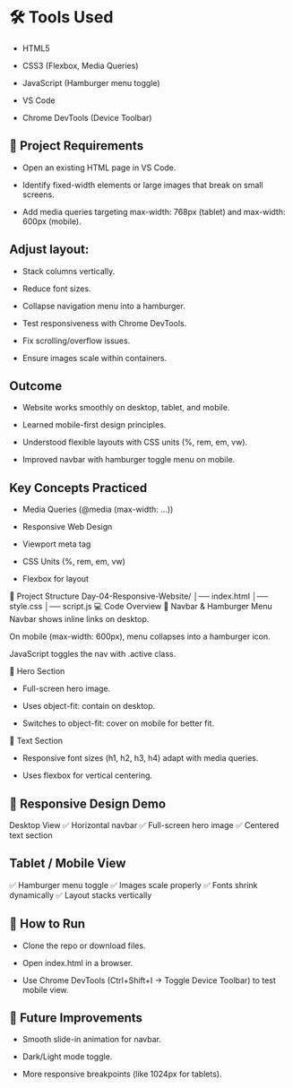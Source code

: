 # 🛠 Tools Used
- HTML5

- CSS3 (Flexbox, Media Queries)

- JavaScript (Hamburger menu toggle)

- VS Code

- Chrome DevTools (Device Toolbar)

##  📌 Project Requirements
- Open an existing HTML page in VS Code.

- Identify fixed-width elements or large images that break on small screens.

- Add media queries targeting max-width: 768px (tablet) and max-width: 600px (mobile).

## Adjust layout:

- Stack columns vertically.

- Reduce font sizes.

- Collapse navigation menu into a hamburger.

- Test responsiveness with Chrome DevTools.

- Fix scrolling/overflow issues.

- Ensure images scale within containers.

## Outcome
- Website works smoothly on desktop, tablet, and mobile.

- Learned mobile-first design principles.

- Understood flexible layouts with CSS units (%, rem, em, vw).

- Improved navbar with hamburger toggle menu on mobile.

##  Key Concepts Practiced
- Media Queries (@media (max-width: ...))

- Responsive Web Design

- Viewport meta tag

- CSS Units (%, rem, em, vw)

- Flexbox for layout

📂 Project Structure
Day-04-Responsive-Website/
│── index.html
│── style.css
│── script.js
💻 Code Overview
🔹 Navbar & Hamburger Menu
Navbar shows inline links on desktop.

On mobile (max-width: 600px), menu collapses into a hamburger icon.

JavaScript toggles the nav with .active class.

🔹 Hero Section
- Full-screen hero image.

- Uses object-fit: contain on desktop.

- Switches to object-fit: cover on mobile for better fit.

🔹 Text Section
- Responsive font sizes (h1, h2, h3, h4) adapt with media queries.

- Uses flexbox for vertical centering.

## 📱 Responsive Design Demo
Desktop View
✅ Horizontal navbar
✅ Full-screen hero image
✅ Centered text section

## Tablet / Mobile View
✅ Hamburger menu toggle
✅ Images scale properly
✅ Fonts shrink dynamically
✅ Layout stacks vertically

## 🚀 How to Run
- Clone the repo or download files.

- Open index.html in a browser.

- Use Chrome DevTools (Ctrl+Shift+I → Toggle Device Toolbar) to test mobile view.

## 🔮 Future Improvements
- Smooth slide-in animation for navbar.

- Dark/Light mode toggle.

- More responsive breakpoints (like 1024px for tablets).
